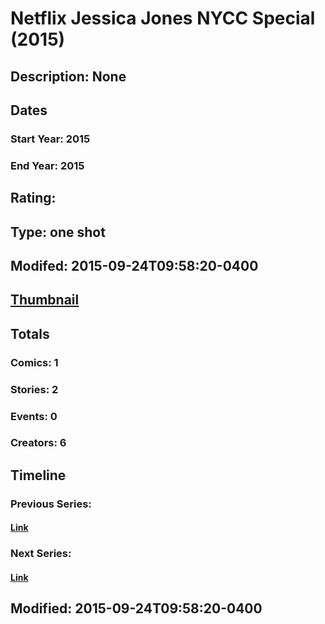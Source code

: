 # Netflix Jessica Jones NYCC Special (2015)
## Description: None
## Dates
### Start Year: 2015
### End Year: 2015
## Rating: 
## Type: one shot
## Modifed: 2015-09-24T09:58:20-0400
## [Thumbnail](http://i.annihil.us/u/prod/marvel/i/mg/6/60/5603ff27025ef.jpg)
## Totals
### Comics: 1
### Stories: 2
### Events: 0
### Creators: 6
## Timeline
### Previous Series: 
#### [Link]()
### Next Series: 
#### [Link]()
## Modified: 2015-09-24T09:58:20-0400